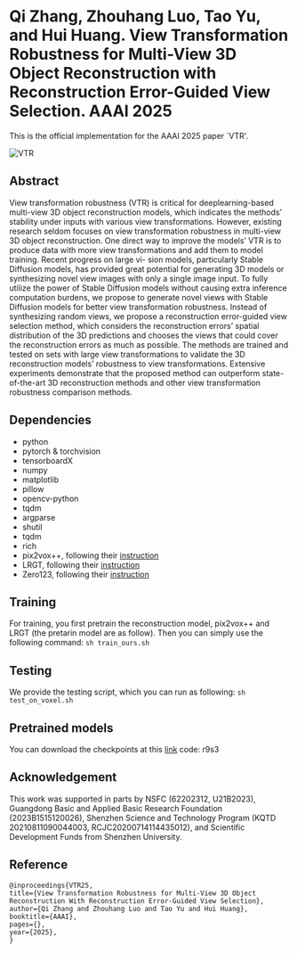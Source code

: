 # Qi Zhang, Zhouhang Luo, Tao Yu, and Hui Huang. View Transformation Robustness for Multi-View 3D Object Reconstruction with Reconstruction Error-Guided View Selection. AAAI 2025

This is the official implementation for the AAAI 2025 paper `VTR'.

![VTR](https://github.com/zqyq/VTR/blob/main/pipeline.png)

## Abstract
View transformation robustness (VTR) is critical for deeplearning-based multi-view 3D object reconstruction models, which indicates the methods’ stability under inputs with various view transformations. However, existing research seldom focuses on view transformation robustness in multi-view 3D object reconstruction. One direct way to improve the models’ VTR is to produce data with more view transformations and add them to model training. Recent progress on large vi- sion models, particularly Stable Diffusion models, has provided great potential for generating 3D models or synthesizing novel view images with only a single image input. To fully utilize the power of Stable Diffusion models without causing extra inference computation burdens, we propose to generate novel views with Stable Diffusion models for better view transformation robustness. Instead of synthesizing random views, we propose a reconstruction error-guided view selection method, which considers the reconstruction errors’ spatial distribution of the 3D predictions and chooses the views that could cover the reconstruction errors as much as possible. The methods are trained and tested on sets with large view transformations to validate the 3D reconstruction models’ robustness to view transformations. Extensive experiments demonstrate that the proposed method can outperform state-of-the-art 3D reconstruction methods and other view transformation robustness comparison methods.


## Dependencies
- python
- pytorch & torchvision
- tensorboardX
- numpy
- matplotlib
- pillow
- opencv-python
- tqdm
- argparse
- shutil
- tqdm
- rich
- pix2vox++, following their [instruction](https://gitlab.com/hzxie/Pix2Vox)
- LRGT, following their [instruction](https://github.com/LiyingCV/Long-Range-Grouping-Transformer)
- Zero123, following their [instruction](https://github.com/cvlab-columbia/zero123/tree/main)


## Training
For training, you first pretrain the reconstruction model, pix2vox++ and LRGT (the pretarin model are as follow). Then you can simply use the following command: `sh train_ours.sh`

## Testing
We provide the testing script, which you can run as following: `sh test_on_voxel.sh`

## Pretrained models
You can download the checkpoints at this [link](https://pan.baidu.com/s/1LSk4DAqIp9aqxlILJ0kUaQ?pwd=r9s3) code: r9s3

## Acknowledgement
This work was supported in parts by NSFC (62202312, U21B2023), Guangdong Basic and Applied Basic Research Foundation (2023B1515120026), Shenzhen Science and Technology Program (KQTD 20210811090044003, RCJC20200714114435012), and Scientific Development Funds from Shenzhen University.

## Reference
```
@inproceedings{VTR25,
title={View Transformation Robustness for Multi-View 3D Object Reconstruction With Reconstruction Error-Guided View Selection},
author={Qi Zhang and Zhouhang Luo and Tao Yu and Hui Huang},
booktitle={AAAI},
pages={},
year={2025},
}
```

